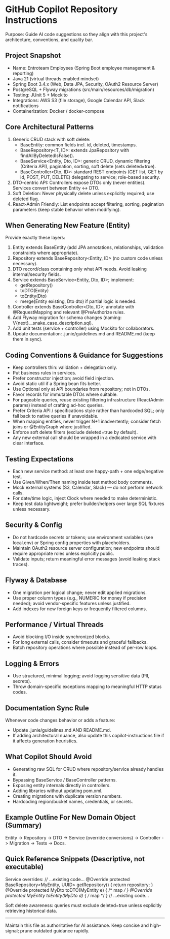 # GitHub Copilot Repository Instructions

Purpose: Guide AI code suggestions so they align with this project's architecture, conventions, and quality bar.

## Project Snapshot
- Name: Entroteam Employees (Spring Boot employee management & reporting)
- Java 21 (virtual threads enabled mindset)
- Spring Boot 3.4.x (Web, Data JPA, Security, OAuth2 Resource Server)
- PostgreSQL + Flyway migrations (src/main/resources/db/migration)
- Testing: JUnit 5 + Mockito
- Integrations: AWS S3 (file storage), Google Calendar API, Slack notifications
- Containerization: Docker / docker-compose

## Core Architectural Patterns
1. Generic CRUD stack with soft delete:
   - BaseEntity: common fields incl. id, deleted, timestamps.
   - BaseRepository<T, ID>: extends JpaRepository with findAllByDeletedIsFalse().
   - BaseService<Entity, Dto, ID>: generic CRUD, dynamic filtering (Criteria API), pagination, sorting, soft delete (sets deleted=true).
   - BaseController<Dto, ID>: standard REST endpoints (GET list, GET by id, POST, PUT, DELETE) delegating to service; role-based security.
2. DTO-centric API: Controllers expose DTOs only (never entities). Services convert between Entity ↔ DTO.
3. Soft Deletion: Never physically delete unless explicitly required; use deleted flag.
4. React-Admin Friendly: List endpoints accept filtering, sorting, pagination parameters (keep stable behavior when modifying).

## When Generating New Feature (Entity)
Provide exactly these layers:
1. Entity extends BaseEntity (add JPA annotations, relationships, validation constraints where appropriate).
2. Repository extends BaseRepository<Entity, ID> (no custom code unless necessary).
3. DTO record/class containing only what API needs. Avoid leaking internal/security fields.
4. Service extends BaseService<Entity, Dto, ID>; implement:
   - getRepository()
   - toDTO(Entity)
   - toEntity(Dto)
   - merge(Entity existing, Dto dto) if partial logic is needed.
5. Controller extends BaseController<Dto, ID>; annotate with @RequestMapping and relevant @PreAuthorize rules.
6. Add Flyway migration for schema changes (naming: V{next}__snake_case_description.sql).
7. Add unit tests (service + controller) using Mockito for collaborators.
8. Update documentation: .junie/guidelines.md and README.md (keep them in sync).

## Coding Conventions & Guidance for Suggestions
- Keep controllers thin: validation + delegation only.
- Put business rules in services.
- Prefer constructor injection; avoid field injection.
- Avoid static util if a Spring bean fits better.
- Use Optional only at API boundaries from repository; not in DTOs.
- Favor records for immutable DTOs where suitable.
- For pageable queries, reuse existing filtering infrastructure (ReactAdmin params) instead of crafting ad-hoc queries.
- Prefer Criteria API / specifications style rather than hardcoded SQL; only fall back to native queries if unavoidable.
- When mapping entities, never trigger N+1 inadvertently; consider fetch joins or @EntityGraph where justified.
- Enforce soft delete filters (exclude deleted=true by default).
- Any new external call should be wrapped in a dedicated service with clear interface.

## Testing Expectations
- Each new service method: at least one happy-path + one edge/negative test.
- Use Given/When/Then naming inside test method body comments.
- Mock external systems (S3, Calendar, Slack) — do not perform network calls.
- For date/time logic, inject Clock where needed to make deterministic.
- Keep test data lightweight; prefer builder/helpers over large SQL fixtures unless necessary.

## Security & Config
- Do not hardcode secrets or tokens; use environment variables (see local.env) or Spring config properties with placeholders.
- Maintain OAuth2 resource server configuration; new endpoints should require appropriate roles unless explicitly public.
- Validate inputs; return meaningful error messages (avoid leaking stack traces).

## Flyway & Database
- One migration per logical change; never edit applied migrations.
- Use proper column types (e.g., NUMERIC for money if precision needed); avoid vendor-specific features unless justified.
- Add indexes for new foreign keys or frequently filtered columns.

## Performance / Virtual Threads
- Avoid blocking I/O inside synchronized blocks.
- For long external calls, consider timeouts and graceful fallbacks.
- Batch repository operations where possible instead of per-row loops.

## Logging & Errors
- Use structured, minimal logging; avoid logging sensitive data (PII, secrets).
- Throw domain-specific exceptions mapping to meaningful HTTP status codes.

## Documentation Sync Rule
Whenever code changes behavior or adds a feature:
- Update .junie/guidelines.md AND README.md.
- If adding architectural nuance, also update this copilot-instructions file if it affects generation heuristics.

## What Copilot Should Avoid
- Generating raw SQL for CRUD where repository/service already handles it.
- Bypassing BaseService / BaseController patterns.
- Exposing entity internals directly in controllers.
- Adding libraries without updating pom.xml.
- Creating migrations with duplicate version numbers.
- Hardcoding region/bucket names, credentials, or secrets.

## Example Outline For New Domain Object (Summary)
Entity -> Repository -> DTO -> Service (override conversions) -> Controller -> Migration -> Tests -> Docs.

## Quick Reference Snippets (Descriptive, not executable)
Service overrides:
// ...existing code...
@Override
protected BaseRepository<MyEntity, UUID> getRepository() { return repository; }
@Override
protected MyDto toDTO(MyEntity e) { /* map */ }
@Override
protected MyEntity toEntity(MyDto d) { /* map */ }
// ...existing code...

Soft delete awareness: queries must exclude deleted=true unless explicitly retrieving historical data.

---
Maintain this file as authoritative for AI assistance. Keep concise and high-signal; prune outdated guidance rapidly.


